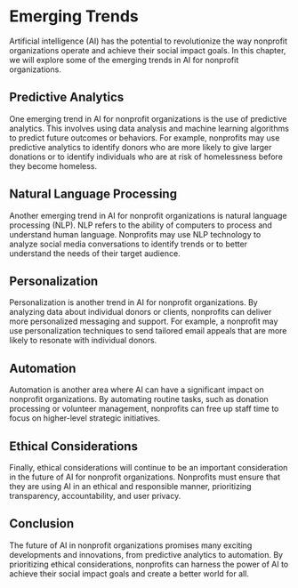 Emerging Trends
===================================================================

Artificial intelligence (AI) has the potential to revolutionize the way nonprofit organizations operate and achieve their social impact goals. In this chapter, we will explore some of the emerging trends in AI for nonprofit organizations.

Predictive Analytics
--------------------

One emerging trend in AI for nonprofit organizations is the use of predictive analytics. This involves using data analysis and machine learning algorithms to predict future outcomes or behaviors. For example, nonprofits may use predictive analytics to identify donors who are more likely to give larger donations or to identify individuals who are at risk of homelessness before they become homeless.

Natural Language Processing
---------------------------

Another emerging trend in AI for nonprofit organizations is natural language processing (NLP). NLP refers to the ability of computers to process and understand human language. Nonprofits may use NLP technology to analyze social media conversations to identify trends or to better understand the needs of their target audience.

Personalization
---------------

Personalization is another trend in AI for nonprofit organizations. By analyzing data about individual donors or clients, nonprofits can deliver more personalized messaging and support. For example, a nonprofit may use personalization techniques to send tailored email appeals that are more likely to resonate with individual donors.

Automation
----------

Automation is another area where AI can have a significant impact on nonprofit organizations. By automating routine tasks, such as donation processing or volunteer management, nonprofits can free up staff time to focus on higher-level strategic initiatives.

Ethical Considerations
----------------------

Finally, ethical considerations will continue to be an important consideration in the future of AI for nonprofit organizations. Nonprofits must ensure that they are using AI in an ethical and responsible manner, prioritizing transparency, accountability, and user privacy.

Conclusion
----------

The future of AI in nonprofit organizations promises many exciting developments and innovations, from predictive analytics to automation. By prioritizing ethical considerations, nonprofits can harness the power of AI to achieve their social impact goals and create a better world for all.
